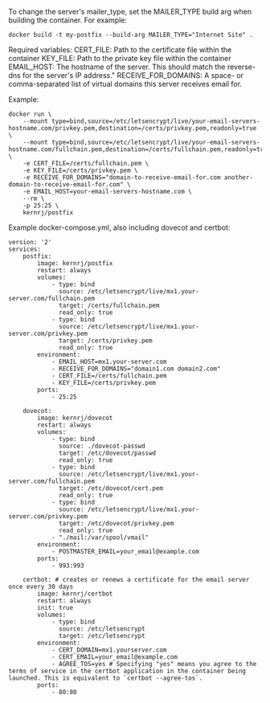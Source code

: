 To change the server's mailer_type, set the MAILER_TYPE build arg when building the container.
For example:
```
docker build -t my-postfix --build-arg MAILER_TYPE="Internet Site" .
```

Required variables:
CERT_FILE: Path to the certificate file within the container
KEY_FILE: Path to the private key file within the container
EMAIL_HOST: The hostname of the server. This should match the reverse-dns for the server's IP address."
RECEIVE_FOR_DOMAINS: A space- or comma-separated list of virtual domains this server receives email for.

Example:
```
docker run \
    --mount type=bind,source=/etc/letsencrypt/live/your-email-servers-hostname.com/privkey.pem,destination=/certs/privkey.pem,readonly=true \
    --mount type=bind,source=/etc/letsencrypt/live/your-email-servers-hostname.com/fullchain.pem,destination=/certs/fullchain.pem,readonly=true \
    -e CERT_FILE=/certs/fullchain.pem \
    -e KEY_FILE=/certs/privkey.pem \
    -e RECEIVE_FOR_DOMAINS="domain-to-receive-email-for.com another-domain-to-receive-email-for.com" \
    -e EMAIL_HOST=your-email-servers-hostname.com \
    --rm \
    -p 25:25 \
    kernrj/postfix
```

Example docker-compose.yml, also including dovecot and certbot:
```
version: '2'
services:
    postfix:
        image: kernrj/postfix
        restart: always
        volumes:
            - type: bind
              source: /etc/letsencrypt/live/mx1.your-server.com/fullchain.pem
              target: /certs/fullchain.pem
              read_only: true
            - type: bind
              source: /etc/letsencrypt/live/mx1.your-server.com/privkey.pem
              target: /certs/privkey.pem
              read_only: true
        environment:
            - EMAIL_HOST=mx1.your-server.com
            - RECEIVE_FOR_DOMAINS="domain1.com domain2.com"
            - CERT_FILE=/certs/fullchain.pem
            - KEY_FILE=/certs/privkey.pem
        ports:
            - 25:25

    dovecot:
        image: kernrj/dovecot
        restart: always
        volumes:
            - type: bind
              source: ./dovecot-passwd
              target: /etc/dovecot/passwd
              read_only: true
            - type: bind
              source: /etc/letsencrypt/live/mx1.your-server.com/fullchain.pem
              target: /etc/dovecot/cert.pem
              read_only: true
            - type: bind
              source: /etc/letsencrypt/live/mx1.your-server.com/privkey.pem
              target: /etc/dovecot/privkey.pem
              read_only: true
            - "./mail:/var/spool/vmail"
        environment:
            - POSTMASTER_EMAIL=your_email@example.com
        ports:
            - 993:993

    certbot: # creates or renews a certificate for the email server once every 30 days
        image: kernrj/certbot
        restart: always
        init: true
        volumes:
            - type: bind
              source: /etc/letsencrypt
              target: /etc/letsencrypt
        environment:
            - CERT_DOMAIN=mx1.yourserver.com
            - CERT_EMAIL=your_email@example.com
            - AGREE_TOS=yes # Specifying "yes" means you agree to the terms of service in the certbot application in the container being launched. This is equivalent to `certbot --agree-tos`.
        ports:
            - 80:80
```

